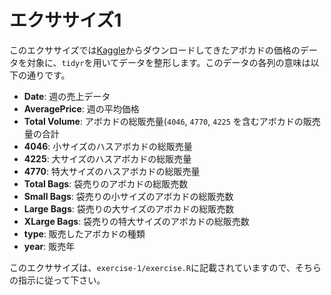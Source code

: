 # エクササイズ1

このエクササイズでは[Kaggle](https://www.kaggle.com/neuromusic/avocado-prices)からダウンロードしてきたアボカドの価格のデータを対象に、`tidyr`を用いてデータを整形します。このデータの各列の意味は以下の通りです。

- **Date**: 週の売上データ
- **AveragePrice**: 週の平均価格
- **Total Volume**: アボカドの総販売量(`4046`, `4770`, `4225` を含むアボカドの販売量の合計
- **4046**: 小サイズのハスアボカドの総販売量
- **4225**: 大サイズのハスアボカドの総販売量
- **4770**: 特大サイズのハスアボカドの総販売量
- **Total Bags**: 袋売りのアボカドの総販売数
- **Small Bags**: 袋売りの小サイズのアボカドの総販売数
- **Large Bags**: 袋売りの大サイズのアボカドの総販売数
- **XLarge Bags**: 袋売りの特大サイズのアボカドの総販売数
- **type**: 販売したアボカドの種類
- **year**: 販売年

このエクササイズは、`exercise-1/exercise.R`に記載されていますので、そちらの指示に従って下さい。
